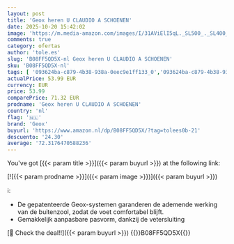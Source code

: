 ```yaml
---
layout: post
title: 'Geox heren U CLAUDIO A SCHOENEN'
date: 2025-10-20 15:42:02
image: 'https://m.media-amazon.com/images/I/31AViElI5qL._SL500_._SL400_.jpg'
comments: true
category: ofertas
author: 'tole.es'
slug: 'B08FF5QD5X-nl Geox heren U CLAUDIO A SCHOENEN'
sku: 'B08FF5QD5X-nl'
tags: [ '093624ba-c879-4b38-938a-0eec9e1ff133_0','093624ba-c879-4b38-938a-0eec9e1ff133_3601','Arborist Merchandising Root','Herenmode','Herenschoenen','Kleding, schoenen & sieraden','Kleding, schoenen en sieraden','New Arrivals','Self Service','Special Features Stores','Veterschoenen heren','geox','🇳🇱', ]
actualPrice: 53.99 EUR
currency: EUR
price: 53.99
comparePrice: 71.32 EUR
prodname: 'Geox heren U CLAUDIO A SCHOENEN'
country: 'nl'
flag: '🇳🇱'
brand: 'Geox'
buyurl: 'https://www.amazon.nl/dp/B08FF5QD5X/?tag=tolees0b-21'
descuento: '24.30'
average: '72.3176470588236'
---
```


You've got [{{< param title >}}]({{< param buyurl >}}) at the following link:

[![{{< param prodname >}}]({{< param image >}})]({{< param buyurl >}})

ℹ️:

- De gepatenteerde Geox-systemen garanderen de ademende werking van de buitenzool, zodat de voet comfortabel blijft.
- Gemakkelijk aanpasbare pasvorm, dankzij de vetersluiting

[🛒 Check the deal!!]({{< param buyurl >}})
{{<world>}}B08FF5QD5X{{</world>}}
